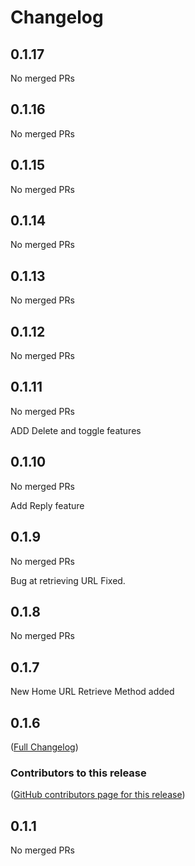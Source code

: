 # Changelog

<!-- <START NEW CHANGELOG ENTRY> -->

## 0.1.17

No merged PRs

<!-- <END NEW CHANGELOG ENTRY> -->

## 0.1.16

No merged PRs

## 0.1.15

No merged PRs

## 0.1.14

No merged PRs

## 0.1.13

No merged PRs

## 0.1.12

No merged PRs

## 0.1.11

No merged PRs

ADD Delete and toggle features

## 0.1.10

No merged PRs

Add Reply feature

## 0.1.9

No merged PRs

Bug at retrieving URL Fixed.

## 0.1.8

No merged PRs

## 0.1.7

New Home URL Retrieve Method added

## 0.1.6

([Full Changelog](https://github.com/databrix-org/jupyterlab-forum/compare/v0.1.1))

### Contributors to this release

([GitHub contributors page for this release](https://github.com/databrix-org/jupyterlab-forum/graphs/contributors?from=2024-07-24&to=2024-07-25&type=c))

## 0.1.1

No merged PRs
